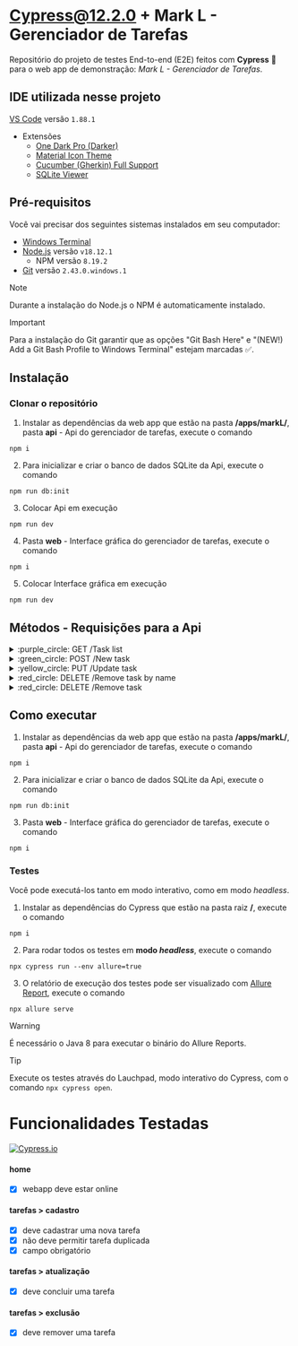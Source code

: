 # Cypress@12.2.0 + Mark L - Gerenciador de Tarefas

Repositório do projeto de testes End-to-end (E2E) feitos com **Cypress** :green_heart: para o web app de demonstração: *Mark L - Gerenciador de Tarefas*.

## IDE utilizada nesse projeto

[VS Code](https://code.visualstudio.com/) versão `1.88.1`
   - Extensões
     - [One Dark Pro (Darker)](https://marketplace.visualstudio.com/items?itemName=zhuangtongfa.Material-theme)
     - [Material Icon Theme](https://marketplace.visualstudio.com/items?itemName=PKief.material-icon-theme)
     - [Cucumber (Gherkin) Full Support](https://marketplace.visualstudio.com/items?itemName=alexkrechik.cucumberautocomplete)
     - [SQLite Viewer](https://marketplace.visualstudio.com/items?itemName=qwtel.sqlite-viewer)

## Pré-requisitos

Você vai precisar dos seguintes sistemas instalados em seu computador:
- [Windows Terminal](https://apps.microsoft.com/detail/9n0dx20hk701?hl=pt-br&gl=BR)
- [Node.js](https://nodejs.org/dist/v18.12.1/node-v18.12.1-x64.msi) versão `v18.12.1`
  - NPM versão `8.19.2`
- [Git](https://github.com/git-for-windows/git/releases/download/v2.43.0.windows.1/Git-2.43.0-64-bit.exe) versão `2.43.0.windows.1`

> [!NOTE]
> Durante a instalação do Node.js o NPM é automaticamente instalado.

> [!IMPORTANT]
> Para a instalação do Git garantir que as opções "Git Bash Here" e "(NEW!) Add a Git Bash Profile to Windows Terminal" estejam marcadas :white_check_mark:.

## Instalação

### Clonar o repositório

1. Instalar as dependências da web app que estão na pasta **/apps/markL/**, pasta **api** - Api do gerenciador de tarefas, execute o comando
```
npm i
```

2. Para inicializar e criar o banco de dados SQLite da Api, execute o comando
```
npm run db:init
```

3. Colocar Api em execução
```
npm run dev
```

4. Pasta **web** - Interface gráfica do gerenciador de tarefas, execute o comando
```
npm i
```

5. Colocar Interface gráfica em execução
```
npm run dev
```

## Métodos - Requisições para a Api

<details>
<summary> :purple_circle: GET /Task list </summary>
	
```
curl --request GET \
  --url http://localhost:3333/tasks
```

</details>

<details>
<summary> :green_circle: POST /New task </summary>

```
curl --request POST \
  --url http://localhost:3333/tasks \
  --header 'Content-Type: application/json' \
  --data '{
	"name": "Comprar ketchup",
	"is_done": false
}'
```

</details>

<details>
<summary> :yellow_circle: PUT /Update task </summary>

```
curl --request PUT \
  --url http://localhost:3333/tasks/8b161cff-5485-4a06-aaa3-5cde44d34es \
  --header 'Content-Type: application/json' \
  --data '{
	"is_done": true
}'
```

</details>

<details>
<summary> :red_circle: DELETE /Remove task by name </summary>

```
curl --request DELETE \
  --url http://localhost:3333/helper/tasks \
  --header 'Content-Type: application/json' \
  --data '{
	"name": "Ler um livro de Node.js"
}'
```

</details>

<details>
<summary> :red_circle: DELETE /Remove task </summary>

```
curl --request DELETE \
  --url http://localhost:3333/tasks/2aa7dc4e-7148-4ed7-936e-fc9167a4deb8
```
  
 </details>

## Como executar

1. Instalar as dependências da web app que estão na pasta **/apps/markL/**, pasta **api** - Api do gerenciador de tarefas, execute o comando
```
npm i
```

2. Para inicializar e criar o banco de dados SQLite da Api, execute o comando
```
npm run db:init
```

3. Pasta **web** - Interface gráfica do gerenciador de tarefas, execute o comando
```
npm i
```

### Testes

Você pode executá-los tanto em modo interativo, como em modo _headless_.

1. Instalar as dependências do Cypress que estão na pasta raiz **/**, execute o comando
```
npm i
```

2. Para rodar todos os testes em **modo _headless_**, execute o comando
```
npx cypress run --env allure=true
```

3. O relatório de execução dos testes pode ser visualizado com [Allure Report](https://www.npmjs.com/package/@mmisty/cypress-allure-adapter), execute o comando
```
npx allure serve
```

> [!WARNING] 
> É necessário o Java 8 para executar o binário do Allure Reports.

> [!TIP]
> Execute os testes através do Lauchpad, modo interativo do Cypress, com o comando `npx cypress open`.

# Funcionalidades Testadas
[![Cypress.io](https://img.shields.io/badge/tested%20with-Cypress-04C38E.svg)](https://www.cypress.io/)

#### home

* [x] webapp deve estar online

#### tarefas > cadastro

* [x] deve cadastrar uma nova tarefa
* [x] não deve permitir tarefa duplicada
* [x] campo obrigatório

#### tarefas > atualização

* [x] deve concluir uma tarefa

#### tarefas > exclusão

* [x] deve remover uma tarefa

